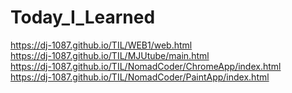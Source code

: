 # Today_I_Learned

https://dj-1087.github.io/TIL/WEB1/web.html  
https://dj-1087.github.io/TIL/MJUtube/main.html  
https://dj-1087.github.io/TIL/NomadCoder/ChromeApp/index.html  
https://dj-1087.github.io/TIL/NomadCoder/PaintApp/index.html
